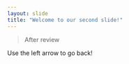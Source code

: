 ```yaml
---
layout: slide
title: "Welcome to our second slide!"
---
```

>After review
>
Use the left arrow to go back!
